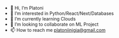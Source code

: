 - 👋 Hi, I’m Platoni
- 👀 I’m interested in Python/React/Next/Databases
- 🌱 I’m currently learning Clouds
- 💞️ I’m looking to collaborate on ML Project
- 📫 How to reach me platoniinjgia@gmail.com

<!---
PlatoSys/PlatoSys is a ✨ special ✨ repository because its `README.md` (this file) appears on your GitHub profile.
You can click the Preview link to take a look at your changes.
--->
